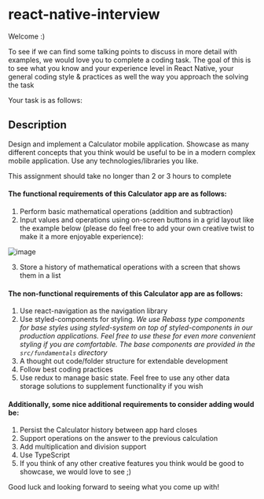 # react-native-interview

Welcome :)

To see if we can find some talking points to discuss in more detail with examples,
we would love you to complete a coding task. The goal of this is to see what
you know and your experience level in React Native, your general coding style & practices
as well the way you approach the solving the task

Your task is as follows:

## Description

Design and implement a Calculator mobile application. Showcase as many different concepts
that you think would be useful to be in a modern complex mobile application. Use any technologies/libraries you like.

This assignment should take no longer than 2 or 3 hours to complete

#### The functional requirements of this Calculator app are as follows:

1. Perform basic mathematical operations (addition and subtraction)
2. Input values and operations using on-screen buttons in a grid layout like the example below (please do feel free to add your own creative twist to make it a more enjoyable experience):

![image](https://user-images.githubusercontent.com/102516120/168407307-5aff66e7-694c-4dab-bbcf-11bb9faeca98.png)

3. Store a history of mathematical operations with a screen that shows them in a list

#### The non-functional requirements of this Calculator app are as follows:

1. Use react-navigation as the navigation library
2. Use styled-components for styling. *We use Rebass type components for base styles using styled-system on top of styled-components in our production applications. Feel free to use these for even more convenient styling if you are comfortable. The base components are provided in the `src/fundamentals` directory*
3. A thought out code/folder structure for extendable development
4. Follow best coding practices
5. Use redux to manage basic state. Feel free to use any other data storage solutions to supplement functionality if you wish

#### Additionally, some nice additional requirements to consider adding would be:

1. Persist the Calculator history between app hard closes
2. Support operations on the answer to the previous calculation
3. Add multiplication and division support
4. Use TypeScript
5. If you think of any other creative features you think would be good to showcase, we would love to see ;)

Good luck and looking forward to seeing what you come up with!
